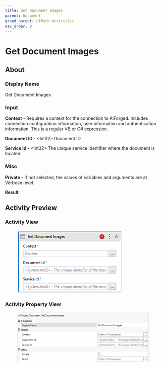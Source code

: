 ```yaml
---
title: Get Document Images
parent: Document
grand_parent: UIPath Activities
nav_order: 8
---
```


# Get Document Images

## About

### Display Name

Get Document Images

### Input

**Context** - Requires a context for the connection to AIForged. Includes connection configuration information, user information and authentication information. This is a regular VB or C# expression.

**Document ID -** \<Int32> Document ID

**Service Id -** \<Int32> The unique service identifier where the document is located

### Misc

**Private -** If not selected, the values of variables and arguments are at Verbose level.

**Result**

## Activity Preview

### Activity View

<figure><img src="../../.gitbook/assets/image (2) (6).png" alt=""><figcaption></figcaption></figure>

### Activity Property View

<figure><img src="../../.gitbook/assets/image (12).png" alt=""><figcaption></figcaption></figure>
